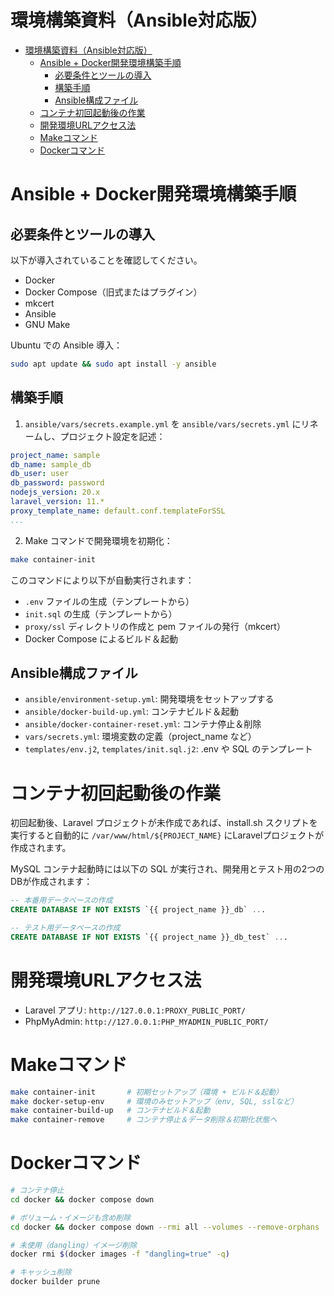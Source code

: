 # 環境構築資料（Ansible対応版）

- [環境構築資料（Ansible対応版）](#環境構築資料ansible対応版)
  - [Ansible + Docker開発環境構築手順](#ansible--docker開発環境構築手順)
    - [必要条件とツールの導入](#必要条件とツールの導入)
    - [構築手順](#構築手順)
    - [Ansible構成ファイル](#ansible構成ファイル)
  - [コンテナ初回起動後の作業](#コンテナ初回起動後の作業)
  - [開発環境URLアクセス法](#開発環境urlアクセス法)
  - [Makeコマンド](#makeコマンド)
  - [Dockerコマンド](#dockerコマンド)

# Ansible + Docker開発環境構築手順

## 必要条件とツールの導入

以下が導入されていることを確認してください。

- Docker
- Docker Compose（旧式またはプラグイン）
- mkcert
- Ansible
- GNU Make

Ubuntu での Ansible 導入：

```sh
sudo apt update && sudo apt install -y ansible
```

## 構築手順

1. `ansible/vars/secrets.example.yml` を `ansible/vars/secrets.yml` にリネームし、プロジェクト設定を記述：

```yml
project_name: sample
db_name: sample_db
db_user: user
db_password: password
nodejs_version: 20.x
laravel_version: 11.*
proxy_template_name: default.conf.templateForSSL
...
```

2. Make コマンドで開発環境を初期化：

```sh
make container-init
```

このコマンドにより以下が自動実行されます：

- `.env` ファイルの生成（テンプレートから）
- `init.sql` の生成（テンプレートから）
- `proxy/ssl` ディレクトリの作成と pem ファイルの発行（mkcert）
- Docker Compose によるビルド＆起動

## Ansible構成ファイル

- `ansible/environment-setup.yml`: 開発環境をセットアップする
- `ansible/docker-build-up.yml`: コンテナビルド＆起動
- `ansible/docker-container-reset.yml`: コンテナ停止＆削除
- `vars/secrets.yml`: 環境変数の定義（project\_name など）
- `templates/env.j2`, `templates/init.sql.j2`: .env や SQL のテンプレート

# コンテナ初回起動後の作業

初回起動後、Laravel プロジェクトが未作成であれば、install.sh スクリプトを実行すると自動的に `/var/www/html/${PROJECT_NAME}` にLaravelプロジェクトが作成されます。

MySQL コンテナ起動時には以下の SQL が実行され、開発用とテスト用の2つのDBが作成されます：

```sql
-- 本番用データベースの作成
CREATE DATABASE IF NOT EXISTS `{{ project_name }}_db` ...

-- テスト用データベースの作成
CREATE DATABASE IF NOT EXISTS `{{ project_name }}_db_test` ...
```

# 開発環境URLアクセス法

- Laravel アプリ: `http://127.0.0.1:PROXY_PUBLIC_PORT/`
- PhpMyAdmin: `http://127.0.0.1:PHP_MYADMIN_PUBLIC_PORT/`


# Makeコマンド

```sh
make container-init       # 初期セットアップ（環境 + ビルド＆起動）
make docker-setup-env     # 環境のみセットアップ（env, SQL, sslなど）
make container-build-up   # コンテナビルド＆起動
make container-remove     # コンテナ停止＆データ削除＆初期化状態へ
```

# Dockerコマンド

```sh
# コンテナ停止
cd docker && docker compose down

# ボリューム・イメージも含め削除
cd docker && docker compose down --rmi all --volumes --remove-orphans

# 未使用（dangling）イメージ削除
docker rmi $(docker images -f "dangling=true" -q)

# キャッシュ削除
docker builder prune
```
